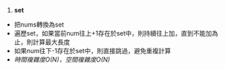 1. **set**

- 把nums轉換為set
- 遍歷set，如果當前num往上+1存在於set中，則持續往上加，直到不能加為止，則計算最大長度
- 如果num往下-1存在於set中，則直接跳過，避免重複計算
- *時間複雜度O(N)，空間複雜度O(N)*